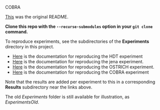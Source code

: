 COBRA

[This](README_ORIG.md) was the original README.

**Clone this repo with the `--recurse-submodules` option in your `git clone` command.**

To reproduce experiments, see the subdirectories of the **Experiments** directory in this project.
- [Here](Experiments/HDT/README.md) is the documentation for reproducing the HDT experiment
- [Here](Experiments/jena/README.md) is the documentation for reproducing the jena experiment.
- [Here](Experiments/ostrich/README.md) is the documentation for reproducing the OSTRICH experiment.
- [Here](Experiments/cobra/README.md) is the documentation for reproducing the COBRA experiment

Note that the results are added per experiment to this in a corresponding **Results** subdirectory near the links above.

The old *Experiments* folder is still available for illustration, as *ExperimentsOld*.